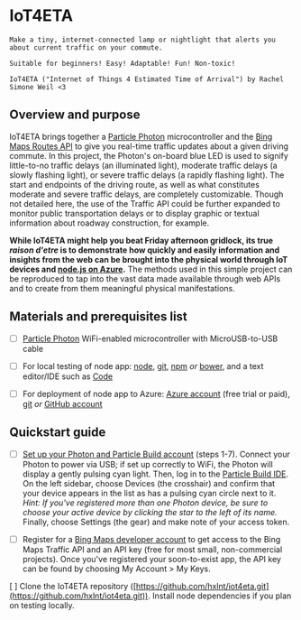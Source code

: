 # IoT4ETA
````
Make a tiny, internet-connected lamp or nightlight that alerts you about current traffic on your commute.

Suitable for beginners! Easy! Adaptable! Fun! Non-toxic!

IoT4ETA ("Internet of Things 4 Estimated Time of Arrival") by Rachel Simone Weil <3
````

## Overview and purpose

IoT4ETA brings together a [Particle Photon](http://particle.io) microcontroller and the [Bing Maps Routes API](https://msdn.microsoft.com/en-us/library/ff701713.aspx) to give you real-time traffic updates about a given driving commute. In this project, the Photon's on-board blue LED is used to signify little-to-no traffic delays (an illuminated light), moderate traffic delays (a slowly flashing light), or severe traffic delays (a rapidly flashing light). The start and endpoints of the driving route, as well as what constitutes moderate and severe traffic delays, are completely customizable. Though not detailed here, the use of the Traffic API could be further expanded to monitor public transportation delays or to display graphic or textual information about roadway construction, for example.

**While IoT4ETA might help you beat Friday afternoon gridlock, its true *raison d'etre* is to demonstrate how quickly and easily information and insights from the web can be brought into the physical world through IoT devices and [node.js on Azure](https://azure.microsoft.com/en-us/develop/nodejs/).** The methods used in this simple project can be reproduced to tap into the vast data made available through web APIs and to create from them meaningful physical manifestations.


## Materials and prerequisites list

- [ ] [Particle Photon](http://particle.io) WiFi-enabled microcontroller with MicroUSB-to-USB cable

- [ ] For local testing of node app: [node](http://nodejs.org), [git](https://git-scm.com/), [npm](https://www.npmjs.com/) _or_ [bower](http://www.bower.io), and a text editor/IDE such as [Code](http://code.visualstudio.com)

- [ ] For deployment of node app to Azure: [Azure account](http://portal.azure.com/) (free trial or paid), [git](https://git-scm.com/) _or_ [GitHub account](http://www.github.com)


## Quickstart guide

- [ ] [Set up your Photon and Particle Build account](https://docs.particle.io/guide/getting-started/start/photon/) (steps 1-7). Connect your Photon to power via USB; if set up correctly to WiFi, the Photon will display a gently pulsing cyan light. Then, log in to the [Particle Build IDE](http://build.particle.io). On the left sidebar, choose Devices (the crosshair) and confirm that your device appears in the list as has a pulsing cyan circle next to it. *Hint: If you've registered more than one Photon device, be sure to choose your active device by clicking the star to the left of its name.* Finally, choose Settings (the gear) and make note of your access token.

- [ ] Register for a [Bing Maps developer account](http://bingmapsportal.com) to get access to the Bing Maps Traffic API and an API key (free for most small, non-commercial projects). Once you've registered your soon-to-exist app, the API key can be found by choosing My Account > My Keys.

[ ] Clone the IoT4ETA repository ([https://github.com/hxlnt/iot4eta.git](https://github.com/hxlnt/iot4eta.git)). Install node dependencies if you plan on testing locally.





 
 
